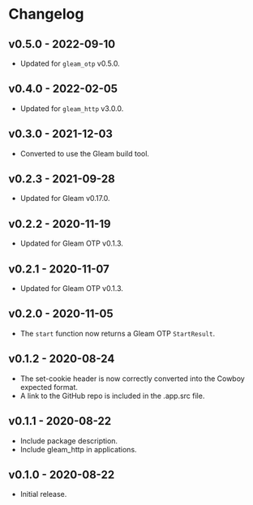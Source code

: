 # Changelog

## v0.5.0 - 2022-09-10

- Updated for `gleam_otp` v0.5.0.

## v0.4.0 - 2022-02-05

- Updated for `gleam_http` v3.0.0.

## v0.3.0 - 2021-12-03

- Converted to use the Gleam build tool.

## v0.2.3 - 2021-09-28

- Updated for Gleam v0.17.0.

## v0.2.2 - 2020-11-19

- Updated for Gleam OTP v0.1.3.

## v0.2.1 - 2020-11-07

- Updated for Gleam OTP v0.1.3.

## v0.2.0 - 2020-11-05

- The `start` function now returns a Gleam OTP `StartResult`.

## v0.1.2 - 2020-08-24

- The set-cookie header is now correctly converted into the Cowboy expected
  format.
- A link to the GitHub repo is included in the .app.src file.

## v0.1.1 - 2020-08-22

- Include package description.
- Include gleam_http in applications.

## v0.1.0 - 2020-08-22

- Initial release.
